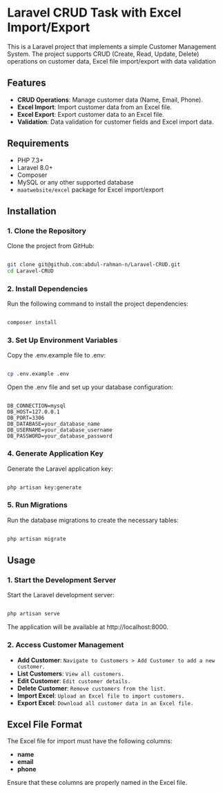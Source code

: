 # Laravel CRUD Task with Excel Import/Export

This is a Laravel project that implements a simple Customer Management System. The project supports CRUD (Create, Read, Update, Delete) operations on customer data, Excel file import/export with data validation

## Features
- **CRUD Operations**: Manage customer data (Name, Email, Phone).
- **Excel Import**: Import customer data from an Excel file.
- **Excel Export**: Export customer data to an Excel file.
- **Validation**: Data validation for customer fields and Excel import data.

## Requirements
- PHP 7.3+
- Laravel 8.0+
- Composer
- MySQL or any other supported database
- `maatwebsite/excel` package for Excel import/export

## Installation

### 1. Clone the Repository

Clone the project from GitHub:

```bash

git clone git@github.com:abdul-rahman-n/Laravel-CRUD.git
cd Laravel-CRUD

```


### 2. Install Dependencies

Run the following command to install the project dependencies:

```bash

composer install

```


### 3. Set Up Environment Variables

Copy the .env.example file to .env:

```bash

cp .env.example .env

```

Open the .env file and set up your database configuration:

```env

DB_CONNECTION=mysql
DB_HOST=127.0.0.1
DB_PORT=3306
DB_DATABASE=your_database_name
DB_USERNAME=your_database_username
DB_PASSWORD=your_database_password

```

### 4. Generate Application Key

Generate the Laravel application key:

```bash

php artisan key:generate

```


### 5. Run Migrations

Run the database migrations to create the necessary tables:

```bash

php artisan migrate

```


## Usage

### 1. Start the Development Server

Start the Laravel development server:

```bash

php artisan serve

```

The application will be available at http://localhost:8000.


### 2. Access Customer Management
- **Add Customer**: `Navigate to Customers > Add Customer to add a new customer.`
- **List Customers**: `View all customers.`
- **Edit Customer**: `Edit customer details.`
- **Delete Customer**: `Remove customers from the list.`
- **Import Excel**: `Upload an Excel file to import customers.`
- **Export Excel**: `Download all customer data in an Excel file.`


## Excel File Format

The Excel file for import must have the following columns:

- **name**
- **email**
- **phone**

Ensure that these columns are properly named in the Excel file.